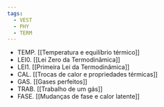 ```yaml
---
tags:
  - VEST
  - PHY
  - TERM
---
```

- TEMP. [[Temperatura e equilíbrio térmico]]
- LEI0. [[Lei Zero da Termodinâmica]]
- LEI1. [[Primeira Lei da Termodinâmica]]
- CAL. [[Trocas de calor e propriedades térmicas]]
- GAS. [[Gases perfeitos]]
- TRAB. [[Trabalho de um gás]]
- FASE. [[Mudanças de fase e calor latente]]
